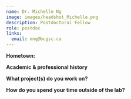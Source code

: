 ```yaml
---
name: Dr. Michelle Ng
image: images/headshot_Michelle.png
description: Postdoctoral Fellow
role: postdoc
links:
  email: mng@bcgsc.ca
---
```


**Hometown:** 


**Academic & professional history**



**What project(s) do you work on?**



**How do you spend your time outside of the lab?**